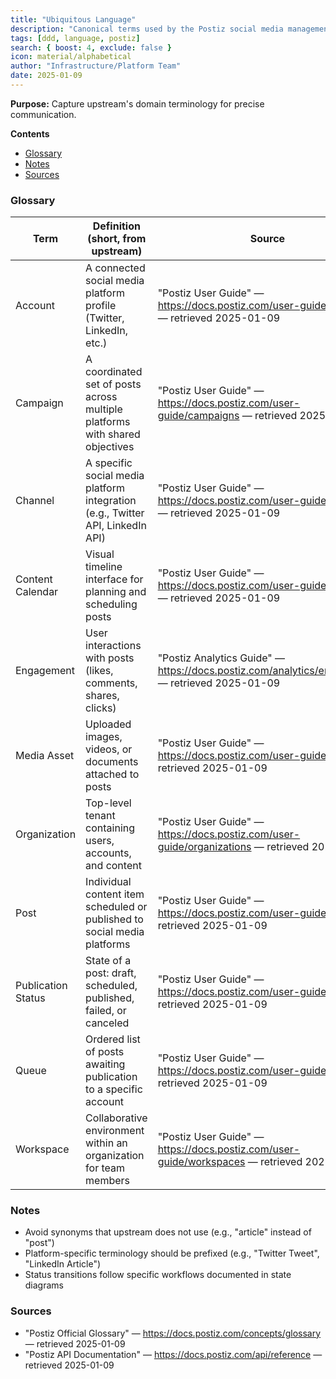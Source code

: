 ```yaml
---
title: "Ubiquitous Language"
description: "Canonical terms used by the Postiz social media management application."
tags: [ddd, language, postiz]
search: { boost: 4, exclude: false }
icon: material/alphabetical
author: "Infrastructure/Platform Team"
date: 2025-01-09
---
```


**Purpose:** Capture upstream's domain terminology for precise communication.

**Contents**
- [Glossary](#glossary)
- [Notes](#notes)
- [Sources](#sources)

### Glossary
| Term | Definition (short, from upstream) | Source |
|------|-----------------------------------|--------|
| Account | A connected social media platform profile (Twitter, LinkedIn, etc.) | "Postiz User Guide" — https://docs.postiz.com/user-guide/accounts — retrieved 2025-01-09 |
| Campaign | A coordinated set of posts across multiple platforms with shared objectives | "Postiz User Guide" — https://docs.postiz.com/user-guide/campaigns — retrieved 2025-01-09 |
| Channel | A specific social media platform integration (e.g., Twitter API, LinkedIn API) | "Postiz User Guide" — https://docs.postiz.com/user-guide/channels — retrieved 2025-01-09 |
| Content Calendar | Visual timeline interface for planning and scheduling posts | "Postiz User Guide" — https://docs.postiz.com/user-guide/calendar — retrieved 2025-01-09 |
| Engagement | User interactions with posts (likes, comments, shares, clicks) | "Postiz Analytics Guide" — https://docs.postiz.com/analytics/engagement — retrieved 2025-01-09 |
| Media Asset | Uploaded images, videos, or documents attached to posts | "Postiz User Guide" — https://docs.postiz.com/user-guide/media — retrieved 2025-01-09 |
| Organization | Top-level tenant containing users, accounts, and content | "Postiz User Guide" — https://docs.postiz.com/user-guide/organizations — retrieved 2025-01-09 |
| Post | Individual content item scheduled or published to social media platforms | "Postiz User Guide" — https://docs.postiz.com/user-guide/posts — retrieved 2025-01-09 |
| Publication Status | State of a post: draft, scheduled, published, failed, or canceled | "Postiz User Guide" — https://docs.postiz.com/user-guide/posts — retrieved 2025-01-09 |
| Queue | Ordered list of posts awaiting publication to a specific account | "Postiz User Guide" — https://docs.postiz.com/user-guide/queue — retrieved 2025-01-09 |
| Workspace | Collaborative environment within an organization for team members | "Postiz User Guide" — https://docs.postiz.com/user-guide/workspaces — retrieved 2025-01-09 |

### Notes
- Avoid synonyms that upstream does not use (e.g., "article" instead of "post")
- Platform-specific terminology should be prefixed (e.g., "Twitter Tweet", "LinkedIn Article")
- Status transitions follow specific workflows documented in state diagrams

### Sources
- "Postiz Official Glossary" — https://docs.postiz.com/concepts/glossary — retrieved 2025-01-09
- "Postiz API Documentation" — https://docs.postiz.com/api/reference — retrieved 2025-01-09

<!-- ai-docs-metadata
{"last_audit":"2025-01-09","fingerprints":{"sources":{"https://docs.postiz.com/concepts/glossary":"sha256:pending","https://docs.postiz.com/api/reference":"sha256:pending"},"sections":{"ubiquitous-language":"sha256:z9a0b1c2"}}}
-->